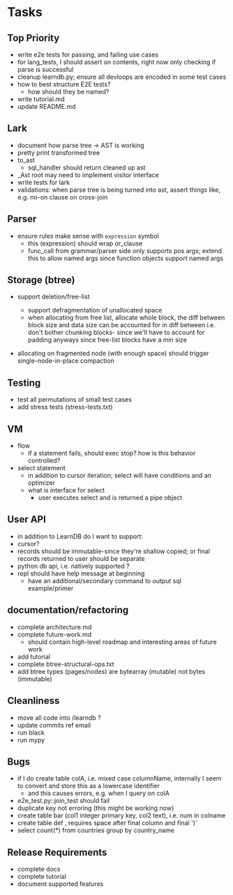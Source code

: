# Tasks

## Top Priority
- write e2e tests for passing, and failing use cases
- for lang_tests, I should assert on contents, right now only checking if parse is successful
- cleanup learndb.py; ensure all devloops are encoded in some test cases
- how to best structure E2E tests? 
  - how should they be named?
- write tutorial.md
- update README.md

## Lark
  - document how parse tree -> AST is working
  - pretty print transformed tree
  - to_ast 
      - sql_handler should return cleaned up ast
  - _Ast root may need to implement visitor interface
  - write tests for lark
  - validations: when parse tree is being turned into ast, assert things like, e.g. no-on clause on cross-join

## Parser
- ensure rules make sense with `expression` symbol
  - this (expression) should wrap or_clause
  - func_call from grammar/parser side only supports pos args; extend this to allow named args since function objects support named args



## Storage (btree)
- support deletion/free-list  
  - support defragmentation of unallocated space
  - when allocating from free list, allocate whole block, 
    the diff between block size and data size can be accounted for in diff between
    i.e. don't bother chunking blocks- since we'll have to account for padding anyways since free-list blocks have a min size
    
- allocating on fragmented node (with enough space) should trigger 
  single-node-in-place compaction


## Testing
- test all permutations of small test cases
- add stress tests (stress-tests.txt)

## VM
- flow
  - if a statement fails, should exec stop? how is this behavior controlled?
- select statement
  - in addition to cursor iteration; select will have conditions
    and an optimizer
  - what is interface for select
    - user executes select and is returned a pipe object
    
## User API
 - in addition to LearnDB do I want to support:
 - cursor?
 - records should be immutable-since they're shallow copied; or final records returned to user should be separate
 - python db api, i.e. natively supported ?
 - repl should have help message at beginning
   - have an additional/secondary command to output sql example/primer

## documentation/refactoring
- complete architecture.md
- complete future-work.md  
    - should contain high-level roadmap and interesting areas of future work
- add tutorial
- complete btree-structural-ops.txt
- add btree types (pages/nodes) are bytearray (mutable) not bytes (immutable)

## Cleanliness
- move all code into /learndb ?
- update commits ref email
- run black
- run mypy

## Bugs
  - if I do create table colA, i.e. mixed case columnName, internally I seem to convert and store this as a lowercase identifier
    - and this causes errors, e.g. when I query on colA
  - e2e_test.py::join_test should fail
  - duplicate key not erroring (this might be working now)
  - create table bar (col1 integer primary key, col2 text), i.e. num in colname
  - create table def , requires space after final column and final ')'
  - select count(*) from countries group by country_name

## Release Requirements 
  - complete docs
  - complete tutorial
  - document supported features
  